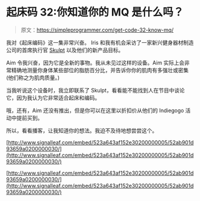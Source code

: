# 起床码 32:你知道你的 MQ 是什么吗？

> 原文：<https://simpleprogrammer.com/get-code-32-know-mq/>

我对《起床编码》这一集非常兴奋。 Iris 和我有机会采访了一家新兴健身器材制造公司的首席执行官 [Skulpt](http://www.skulpt.me/) 以及他们的新产品目标。

Aim 令我兴奋，因为它是全新的事物。我从未见过这样的设备。Aim 实际上会非常精确地测量你身体某些部位的脂肪百分比，并告诉你你的肌肉有多强壮或密集(他们称之为肌肉质量。)

当我听说这个设备时，我立即联系了 Skulpt，看看能不能找到人在节目中谈论它，因为我认为它非常适合起床和编码。

哦，还有，Aim 还没有推出，但是你可以在这里以折扣价从他们的 Indiegogo 活动中提前买到。

所以，看看播客，让我知道你的想法。我迫不及待地想尝尝这个。

[http://www.signalleaf.com/embed/523a643af152e30200000005/52ab901d93659a0200000030/](http://www.signalleaf.com/embed/523a643af152e30200000005/52ab901d93659a0200000030/)

[http://www.signalleaf.com/embed/523a643af152e30200000005/52ab901d93659a0200000030/](http://www.signalleaf.com/embed/523a643af152e30200000005/52ab901d93659a0200000030/)